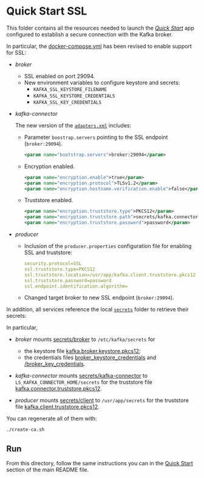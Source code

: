 # Quick Start SSL

This folder contains all the resources needed to launch the [_Quick Start_](../../README.md#quick-start) app configured to establish a secure connection with the Kafka broker.

In particular, the [docker-compose.yml](docker-compose.yml) has been revised to enable support for SSL:

- _broker_
  - SSL enabled on port 29094.
  - New environment variables to configure keystore and secrets:
    - `KAFKA_SSL_KEYSTORE_FILENAME`
    - `KAFKA_SSL_KEYSTORE_CREDENTIALS`
    - `KAFKA_SSL_KEY_CREDENTIALS`

- _kafka-connector_

  The new version of the [`adapters.xml`](./adapters.xml) includes:
  - Parameter `boostrap.servers` pointing to the SSL endpoint (`broker:29094`).
    ```xml
    <param name="bootstrap.servers">broker:29094</param>
    ```

  - Encryption enabled.
    ```xml
    <param name="encryption.enable">true</param>
    <param name="encryption.protocol">TLSv1.2</param>
    <param name="encryption.hostname.verification.enable">false</param>
    ```

  - Truststore enabled.
    ```xml
    <param name="encryption.truststore.type">PKCS12</param>
    <param name="encryption.truststore.path">secrets/kafka.connector.truststore.pkcs12</param>
    <param name="encryption.truststore.password">password</param>
    ```

- _producer_
  - Inclusion of the `producer.properties` configuration file for enabling SSL and truststore:
    
    ```yaml
    security.protocol=SSL
    ssl.truststore.type=PKCS12
    ssl.truststore.location=/usr/app/kafka.client.truststore.pkcs12
    ssl.truststore.password=password
    ssl.endpoint.identification.algorithm=  
    ```  

  - Changed target broker to new SSL endpoint (`broker:29094`).

In addition, all services reference the local [`secrets`](secrets/) folder to retrieve their secrets:

In particular, 

- _broker_ mounts [secrets/broker](secrets/broker/) to `/etc/kafka/secrets` for
  - the keystore file [kafka.broker.keystore.pkcs12](secrets/broker/kafka.broker.keystore.pkcs12);
  - the credentials files [broker_keystore_credentials](secrets/broker/broker_keystore_credentials) and [/broker_key_credentials](secrets/broker/broker_key_credentials).

- _kafka-connector_ mounts [secrets/kafka-connector](secrets/kafka-connector/) to `LS_KAFKA_CONNECTOR_HOME/secrets` for the truststore file [kafka.connector.truststore.pkcs12](secrets/kafka-connector/kafka.connector.truststore.pkcs12).

- _producer_ mounts [secrets/client](secrets/client/) to `/usr/app/secrets` for the truststore file [kafka.client.truststore.pkcs12](secrets/client/kafka.client.truststore.pkcs12).

You can regenerate all of them with:

```sh
./create-ca.sh
```

## Run

From this directory, follow the same instructions you can in the [Quick Start](../../README.md#run) section of the main README file.
